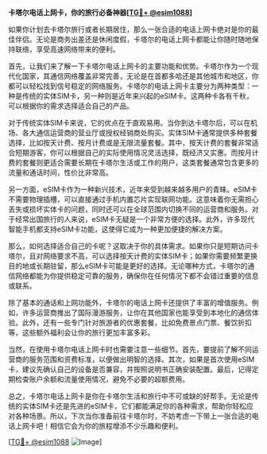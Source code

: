**卡塔尔电话上网卡，你的旅行必备神器[[TG💪+ @esim1088](https://t.me/s/esim1088)]**

如果你计划去卡塔尔旅行或者长期居住，那么一张合适的电话上网卡绝对是你的最佳伴侣。无论是商务出差还是休闲度假，卡塔尔的电话上网卡都能让你随时随地保持联络，享受高速网络带来的便利。

首先，让我们来了解一下卡塔尔电话上网卡的主要功能和优势。卡塔尔作为一个现代化国家，其通信网络覆盖非常完善，无论是在首都多哈还是其他城市和地区，你都可以轻松找到信号稳定的网络服务。卡塔尔的电话上网卡主要分为两种类型：一种是传统的实体SIM卡，另一种则是近年来兴起的eSIM卡。这两种卡各有千秋，可以根据你的需求选择适合自己的产品。

对于传统实体SIM卡来说，它的优点在于直观易用。当你到达卡塔尔后，可以在机场、各大通信运营商的营业厅或授权经销商处购买。实体SIM卡通常提供多种套餐选择，比如按天计费、按月计费或是无限流量套餐。其中，按天计费的套餐非常适合短期游客，你可以根据自己的实际使用情况灵活选择，既经济又实惠。而按月计费的套餐则更适合需要长期在卡塔尔生活或工作的用户，这类套餐通常包含更多的流量和通话时间，性价比非常高。

另一方面，eSIM卡作为一种新兴技术，近年来受到越来越多用户的青睐。eSIM卡不需要物理插槽，可以直接通过手机内置芯片实现联网功能。这意味着你无需担心丢失或损坏实体卡的问题，同时还可以在全球范围内切换不同的运营商和服务。对于经常出国旅行的人来说，eSIM卡无疑是一个非常方便的选择。此外，许多现代智能手机都支持eSIM卡功能，这使得它成为一种更加便捷的解决方案。

那么，如何选择适合自己的卡呢？这取决于你的具体需求。如果你只是短期访问卡塔尔，且对网络要求不高，可以选择按天计费的实体SIM卡；如果你需要频繁更换目的地或长期驻留，那么eSIM卡可能是更好的选择。无论哪种方式，卡塔尔的通信网络都能为你提供稳定可靠的服务，确保你在任何情况下都不会错过重要的信息或联系。

除了基本的通话和上网功能外，卡塔尔的电话上网卡还提供了丰富的增值服务。例如，许多运营商推出了国际漫游服务，让你在其他国家也能享受到本地化的通信体验。此外，还有一些专门针对旅游者的优惠套餐，比如免费景点门票、餐饮折扣等，这些额外福利会让你的旅行更加丰富多彩。

当然，在使用卡塔尔电话上网卡时也需要注意一些细节。首先，要提前了解不同运营商的服务范围和资费标准，以便做出明智的选择。其次，如果是首次使用eSIM卡，建议先确认自己的设备是否兼容，并按照说明书正确安装配置。最后，记得定期检查账户余额和流量使用情况，避免不必要的超额费用。

总之，卡塔尔电话上网卡是你在卡塔尔生活和旅行中不可或缺的好帮手。无论是传统的实体SIM卡还是先进的eSIM卡，它们都能满足你的各种需求，帮助你轻松应对各种场景。所以，下次当你准备前往卡塔尔时，不妨考虑一下带上一张合适的电话上网卡吧！相信它会为你的旅程增添不少乐趣和便利。

[[TG💪+ @esim1088](https://t.me/s/esim1088) ![Image](https://i.postimg.cc/4NQfJmqS/Snipaste-2025-05-13-00-14-12.png)]